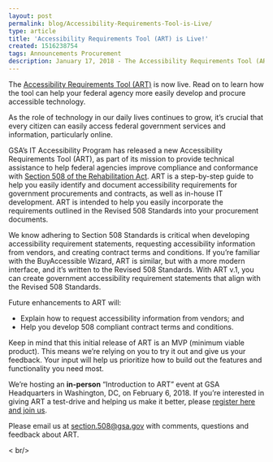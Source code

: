 ```yaml
---
layout: post
permalink: blog/Accessibility-Requirements-Tool-is-Live/
type: article
title: 'Accessibility Requirements Tool (ART) is Live!'
created: 1516238754
tags: Announcements Procurement
description: January 17, 2018 - The Accessibility Requirements Tool (ART) is now live. Read on to learn how the tool can help your federal agency more easily develop and procure accessible technology.
---
```


The [Accessibility Requirements Tool (ART)][1] is now live. Read on to learn how the tool can help your federal agency more easily develop and procure accessible technology.

As the role of technology in our daily lives continues to grow, it’s crucial that every citizen can easily access federal government services and information, particularly online.

GSA’s IT Accessibility Program has released a new Accessibility Requirements Tool (ART), as part of its mission to provide technical assistance to help federal agencies improve compliance and conformance with [Section 508 of the Rehabilitation Act][2]. ART is a step-by-step guide to help you easily identify and document accessibility requirements for government procurements and contracts, as well as in-house IT development. ART is intended to help you easily incorporate the requirements outlined in the Revised 508 Standards into your procurement documents.

We know adhering to Section 508 Standards is critical when developing accessibility requirement statements, requesting accessibility information from vendors, and creating contract terms and conditions. If you’re familiar with the BuyAccessible Wizard, ART is similar, but with a more modern interface, and it’s written to the Revised 508 Standards. With ART v.1, you can create government accessibility requirement statements that align with the Revised 508 Standards.

Future enhancements to ART will:

  * Explain how to request accessibility information from vendors; and
  * Help you develop 508 compliant contract terms and conditions.

Keep in mind that this initial release of ART is an MVP (minimum viable product). This means we’re relying on you to try it out and give us your feedback. Your input will help us prioritize how to build out the features and functionality you need most.

We’re hosting an **in-person** “Introduction to ART” event at GSA Headquarters in Washington, DC, on February 6, 2018. If you’re interested in giving ART a test-drive and helping us make it better, please [register here and join us][3].

Please email us at <section.508@gsa.gov> with comments, questions and feedback about ART.

< br/>

 [1]: /art/home
 [2]: /manage/laws-and-policies
 [3]: https://registration.section508.gov/